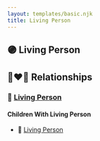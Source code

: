 ```yaml
---
layout: templates/basic.njk
title: Living Person
---
```

## 🟣 Living Person


## 👩‍❤️‍👨 Relationships

### 🔵 [Living Person](/people/9/94045846)

#### Children With Living Person
* 🔵 [Living Person](/people/7/79817496)